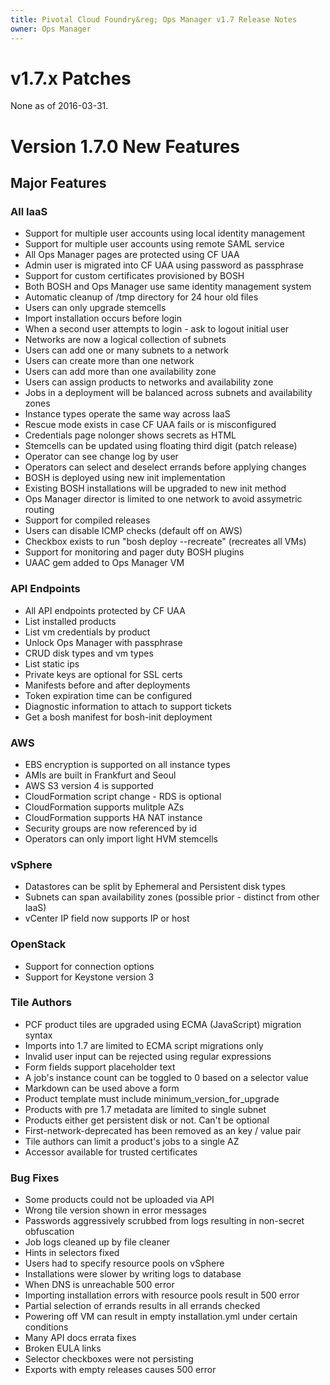 ```yaml
---
title: Pivotal Cloud Foundry&reg; Ops Manager v1.7 Release Notes
owner: Ops Manager
---
```


# v1.7.x Patches
None as of 2016-03-31.

# Version 1.7.0 New Features

## Major Features

### All IaaS

* Support for multiple user accounts using local identity management
* Support for multiple user accounts using remote SAML service
* All Ops Manager pages are protected using CF UAA
* Admin user is migrated into CF UAA using password as passphrase
* Support for custom certificates provisioned by BOSH
* Both BOSH and Ops Manager use same identity management system
* Automatic cleanup of /tmp directory for 24 hour old files
* Users can only upgrade stemcells
* Import installation occurs before login
* When a second user attempts to login - ask to logout initial user
* Networks are now a logical collection of subnets
* Users can add one or many subnets to a network
* Users can create more than one network
* Users can add more than one availability zone
* Users can assign products to networks and availability zone
* Jobs in a deployment will be balanced across subnets and availability zones
* Instance types operate the same way across IaaS
* Rescue mode exists in case CF UAA fails or is misconfigured
* Credentials page nolonger shows secrets as HTML
* Stemcells can be updated using floating third digit (patch release)
* Operator can see change log by user
* Operators can select and deselect errands before applying changes
* BOSH is deployed using new init implementation
* Existing BOSH installations will be upgraded to new init method
* Ops Manager director is limited to one network to avoid assymetric routing
* Support for compiled releases
* Users can disable ICMP checks (default off on AWS)
* Checkbox exists to run "bosh deploy --recreate" (recreates all VMs)
* Support for monitoring and pager duty BOSH plugins
* UAAC gem added to Ops Manager VM

### API Endpoints

* All API endpoints protected by CF UAA
* List installed products
* List vm credentials by product
* Unlock Ops Manager with passphrase
* CRUD disk types and vm types
* List static ips
* Private keys are optional for SSL certs
* Manifests before and after deployments
* Token expiration time can be configured
* Diagnostic information to attach to support tickets
* Get a bosh manifest for bosh-init deployment

### AWS 

* EBS encryption is supported on all instance types
* AMIs are built in Frankfurt and Seoul
* AWS S3 version 4 is supported
* CloudFormation script change - RDS is optional
* CloudFormation supports mulitple AZs
* CloudFormation supports HA NAT instance
* Security groups are now referenced by id
* Operators can only import light HVM stemcells

### vSphere 

* Datastores can be split by Ephemeral and Persistent disk types
* Subnets can span availability zones (possible prior - distinct from other IaaS)
* vCenter IP field now supports IP or host

### OpenStack

* Support for connection options
* Support for Keystone version 3

### Tile Authors

* PCF product tiles are upgraded using ECMA (JavaScript) migration syntax
* Imports into 1.7 are limited to ECMA script migrations only
* Invalid user input can be rejected using regular expressions
* Form fields support placeholder text
* A job's instance count can be toggled to 0 based on a selector value
* Markdown can be used above a form
* Product template must include minimum_version_for_upgrade
* Products with pre 1.7 metadata are limited to single subnet
* Products either get persistent disk or not. Can't be optional
* First-network-deprecated has been removed as an key / value pair
* Tile authors can limit a product's jobs to a single AZ
* Accessor available for trusted certificates

### Bug Fixes

* Some products could not be uploaded via API
* Wrong tile version shown in error messages
* Passwords aggressively scrubbed from logs resulting in non-secret obfuscation
* Job logs cleaned up by file cleaner
* Hints in selectors fixed
* Users had to specify resource pools on vSphere
* Installations were slower by writing logs to database
* When DNS is unreachable 500 error
* Importing installation errors with resource pools result in 500 error
* Partial selection of errands results in all errands checked
* Powering off VM can result in empty installation.yml under certain conditions
* Many API docs errata fixes
* Broken EULA links
* Selector checkboxes were not persisting
* Exports with empty releases causes 500 error
